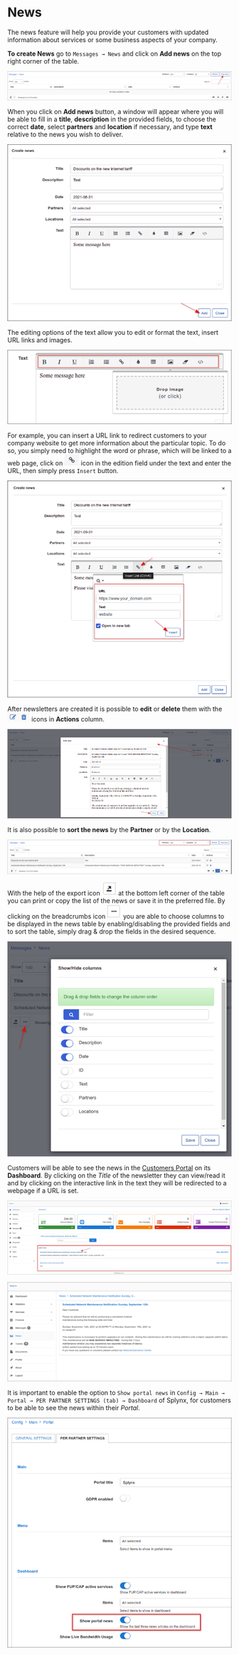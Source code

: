 News
====

The news feature will help you provide your customers with updated information about services or some business aspects of your company.

**To create News** go to `Messages → News` and click on **Add news** on the top right corner of the table.

![Add news](./add_news.png)

When you click on **Add news** button, a window will appear where you will be able to fill in a **title**, **description** in the provided fields, to choose the correct **date**, select **partners** and **location** if necessary, and type **text** relative to the news you wish to deliver.

![Create news](./create_news.png)

The editing options of the text allow you to edit or format the text, insert URL links and images.

![Edit text](./edit_text.png)

For example, you can insert a URL link to redirect customers to your company website to get more information about the particular topic. To do so, you simply need to highlight the word or phrase, which will be linked to a web page, click on <icon class="image-icon">![URL icon](./url_icon.png)</icon> icon in the edition field under the text and enter the URL, then simply press `Insert` button.

![Save url](./save_url.png)

After newsletters are created it is possible to **edit** or **delete** them with the <icon class="image-icon">![Edit delete icon](./edit_delete_icon.png)</icon> icons in **Actions** column.

![Edit news](./edit_news.png)

It is also possible to **sort the news** by the **Partner** or by the **Location**.

![Sort news](./sort_news.png)

With the help of the export icon <icon class="image-icon">![Save icon](./save_icon.png)</icon> at the bottom left corner of the table you can print or copy the list of the news or save it in the preferred file. By clicking on the breadcrumbs icon <icon class="image-icon">![Columns icon](./columns_icon.png)</icon> you are able to choose columns to be displayed in the news table by enabling/disabling the provided fields and to sort the table, simply drag & drop the fields in the desired sequence.

![Show hide columns](./show_hide_columns.png)

Customers will be able to see the news in the [Customers Portal](customer_portal/customer_portal.md) on its **Dashboard**. By clicking on the *Title* of the newsletter they can  view/read it and by clicking on the interactive link in the text they will be redirected to a webpage if a URL is set.

![Dashboard news](./dashboard_news.png)

![Read news](./read_news.png)

It is important to enable the option to `Show portal news` in `Config → Main → Portal → PER PARTNER SETTINGS (tab) → Dashboard` of Splynx, for customers to be able to see the news within their *Portal*.

![Turn on news](./turn_on_news.png)
